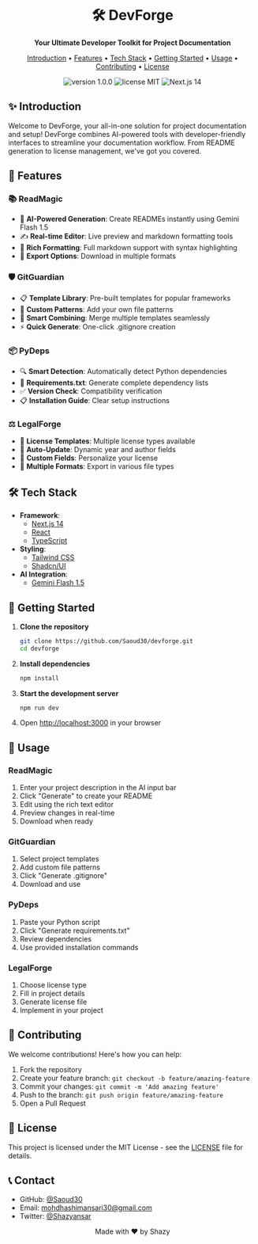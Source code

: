 <h1 align="center">🛠️ DevForge</h1>
<p align="center">
  <strong>Your Ultimate Developer Toolkit for Project Documentation</strong>
</p>

<p align="center">
  <a href="#✨-introduction">Introduction</a> •
  <a href="#🚀-features">Features</a> •
  <a href="#🛠️-tech-stack">Tech Stack</a> •
  <a href="#🏁-getting-started">Getting Started</a> •
  <a href="#📖-usage">Usage</a> •
  <a href="#🤝-contributing">Contributing</a> •
  <a href="#📄-license">License</a>
</p>

<p align="center">
  <img src="https://img.shields.io/badge/version-1.0.0-blue.svg" alt="version 1.0.0">
  <img src="https://img.shields.io/badge/license-MIT-green.svg" alt="license MIT">
  <img src="https://img.shields.io/badge/next.js-14.0.0-black.svg" alt="Next.js 14">
</p>

## ✨ Introduction
Welcome to DevForge, your all-in-one solution for project documentation and setup! DevForge combines AI-powered tools with developer-friendly interfaces to streamline your documentation workflow. From README generation to license management, we've got you covered.


## 🚀 Features

### 📚 ReadMagic
- 🤖 **AI-Powered Generation**: Create READMEs instantly using Gemini Flash 1.5
- ✍️ **Real-time Editor**: Live preview and markdown formatting tools
- 🎨 **Rich Formatting**: Full markdown support with syntax highlighting
- 💾 **Export Options**: Download in multiple formats

### 🛡️ GitGuardian
- 📋 **Template Library**: Pre-built templates for popular frameworks
- 🎯 **Custom Patterns**: Add your own file patterns
- 🔄 **Smart Combining**: Merge multiple templates seamlessly
- ⚡ **Quick Generate**: One-click .gitignore creation

### 📦 PyDeps
- 🔍 **Smart Detection**: Automatically detect Python dependencies
- 📝 **Requirements.txt**: Generate complete dependency lists
- ✅ **Version Check**: Compatibility verification
- 📋 **Installation Guide**: Clear setup instructions

### ⚖️ LegalForge
- 📜 **License Templates**: Multiple license types available
- 🔄 **Auto-Update**: Dynamic year and author fields
- 🎨 **Custom Fields**: Personalize your license
- 💾 **Multiple Formats**: Export in various file types

## 🛠️ Tech Stack
- **Framework**: 
  - [Next.js 14](https://nextjs.org/)
  - [React](https://reactjs.org/)
  - [TypeScript](https://www.typescriptlang.org/)
- **Styling**: 
  - [Tailwind CSS](https://tailwindcss.com/)
  - [Shadcn/UI](https://ui.shadcn.com/)
- **AI Integration**:
  - [Gemini Flash 1.5](https://gemini.google.com/)

## 🏁 Getting Started

1. **Clone the repository**
   ```bash
   git clone https://github.com/Saoud30/devforge.git
   cd devforge
   ```

2. **Install dependencies**
   ```bash
   npm install
   ```

3. **Start the development server**
   ```bash
   npm run dev
   ```

4. Open [http://localhost:3000](http://localhost:3000) in your browser

## 📖 Usage

### ReadMagic
1. Enter your project description in the AI input bar
2. Click "Generate" to create your README
3. Edit using the rich text editor
4. Preview changes in real-time
5. Download when ready

### GitGuardian
1. Select project templates
2. Add custom file patterns
3. Click "Generate .gitignore"
4. Download and use

### PyDeps
1. Paste your Python script
2. Click "Generate requirements.txt"
3. Review dependencies
4. Use provided installation commands

### LegalForge
1. Choose license type
2. Fill in project details
3. Generate license file
4. Implement in your project

## 🤝 Contributing
We welcome contributions! Here's how you can help:

1. Fork the repository
2. Create your feature branch: `git checkout -b feature/amazing-feature`
3. Commit your changes: `git commit -m 'Add amazing feature'`
4. Push to the branch: `git push origin feature/amazing-feature`
5. Open a Pull Request

## 📄 License
This project is licensed under the MIT License - see the [LICENSE](LICENSE) file for details.

## 📞 Contact
- GitHub: [@Saoud30](https://github.com/Saoud30)
- Email: mohdhashimansari30@gmail.com
- Twitter: [@Shazyansar](https://twitter.com/Shazyansar)

<div align="center">
  Made with ❤️ by Shazy
</div>
